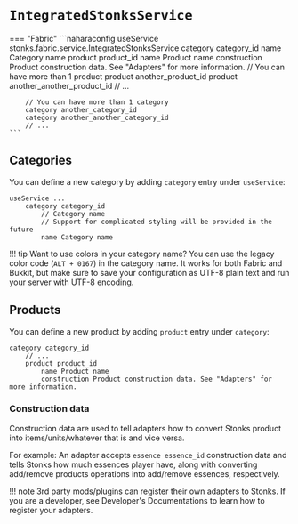# `IntegratedStonksService`
=== "Fabric"
    ```naharaconfig
    useService stonks.fabric.service.IntegratedStonksService
        category category_id
            name Category name
            product product_id
                name Product name
                construction Product construction data. See "Adapters" for more information.
            // You can have more than 1 product
            product another_product_id
            product another_another_product_id
            // ...

        // You can have more than 1 category
        category another_category_id
        category another_another_category_id
        // ...
    ```

## Categories
You can define a new category by adding `category` entry under `useService`:

```naharaconfig
useService ...
    category category_id
        // Category name
        // Support for complicated styling will be provided in the future
        name Category name
```

!!! tip
    Want to use colors in your category name? You can use the legacy color code (`ALT + 0167`) in the category name. It works for both Fabric and Bukkit, but make sure to save your configuration as UTF-8 plain text and run your server with UTF-8 encoding.

## Products
You can define a new product by adding `product` entry under `category`:

```naharaconfig
category category_id
    // ...
    product product_id
        name Product name
        construction Product construction data. See "Adapters" for more information.
```

### Construction data
Construction data are used to tell adapters how to convert Stonks product into items/units/whatever that is and vice versa.

For example: An adapter accepts `essence essence_id` construction data and tells Stonks how much essences player have, along with converting add/remove products operations into add/remove essences, respectively.

!!! note
    3rd party mods/plugins can register their own adapters to Stonks. If you are a developer, see Developer's Documentations to learn how to register your adapters.

